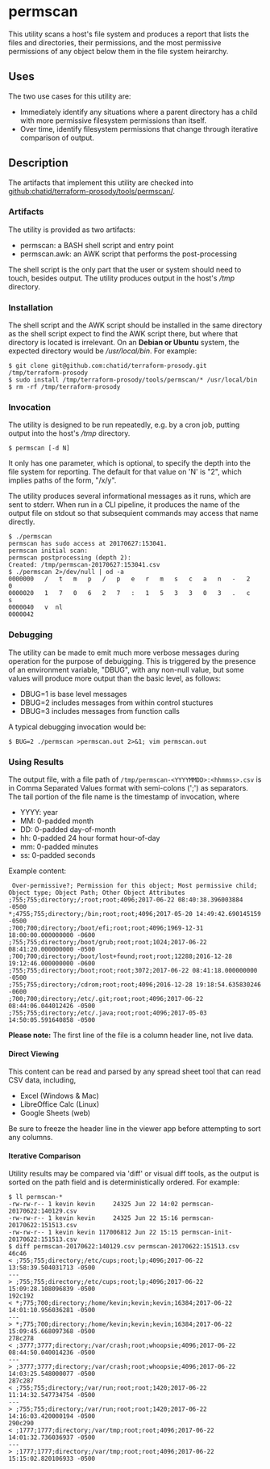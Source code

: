 # permscan

This utility scans a host's file system and produces a report that lists the files 
and directories, their permissions, and the most permissive permissions of any object
below them in the file system heirarchy.

## Uses
The two use cases for this utility are:
* Immediately identify any situations where a parent directory has a child with more permissive filesystem permissions than itself.
* Over time, identify filesystem permissions that change through iterative comparison of output.

## Description
The artifacts that implement this utility are checked into [github:chatid/terraform-prosody/tools/permscan/](https://github.com/chatid/terraform-prosody/tree/DEVO-98/tools/permscan).

### Artifacts
The utility is provided as two artifacts:
* permscan: a BASH shell script and entry point
* permscan.awk: an AWK script that performs the post-processing

The shell script is the only part that the user or system should need to touch, besides output. 
The utility produces output in the host's _/tmp_ directory.

### Installation
The shell script and the AWK script should be installed in the same directory as the shell script expect to find the AWK script there, but where that directory is located is irrelevant. On an **Debian or Ubuntu** system, the expected directory would be _/usr/local/bin_.
For example:
```
$ git clone git@github.com:chatid/terraform-prosody.git /tmp/terraform-prosody
$ sudo install /tmp/terraform-prosody/tools/permscan/* /usr/local/bin
$ rm -rf /tmp/terraform-prosody
```
### Invocation
The utility is designed to be run repeatedly, e.g. by a cron job, putting output into the host's _/tmp_ directory. 

```
$ permscan [-d N]
```

It only has one parameter, which is optional, to specify the depth into the file system for reporting. 
The default for that value on 'N' is "2", which implies paths of the form, "/x/y".

The utility produces several informational messages as it runs, which are sent to stderr.
When run in a CLI pipeline, it produces the name of the output file on stdout so that subsequient commands may access that name directly.

```
$ ./permscan
permscan has sudo access at 20170627:153041.
permscan initial scan:
permscan postprocessing (depth 2):
Created: /tmp/permscan-20170627:153041.csv
$ ./permscan 2>/dev/null | od -a
0000000   /   t   m   p   /   p   e   r   m   s   c   a   n   -   2   0
0000020   1   7   0   6   2   7   :   1   5   3   3   0   3   .   c   s
0000040   v  nl
0000042
```
### Debugging
The utility can be made to emit much more verbose messages during operation for the purpose of debuigging. 
This is triggered by the presence of an environment variable, "DBUG", with any non-null value, but some values will produce more output than the basic level, as follows:

* DBUG=1 is base level messages
* DBUG=2 includes messages from within control stuctures
* DBUG=3 includes messages from function calls

A typical debugging invocation would be:
```
$ BUG=2 ./permscan >permscan.out 2>&1; vim permscan.out
```

### Using Results
The output file, with a file path of `/tmp/permscan-<YYYYMMDD>:<hhmmss>.csv`
is in Comma Separated Values format with semi-colons (';') as separators.
The tail portion of the file name is the timestamp of invocation, where 
- YYYY: year
- MM: 0-padded month
- DD: 0-padded day-of-month
- hh: 0-padded 24 hour format hour-of-day
- mm: 0-padded minutes
- ss: 0-padded seconds

Example content:
```
 Over-permissive?; Permission for this object; Most permissive child; Object type; Object Path; Other Object Attributes
;755;755;directory;/;root;root;4096;2017-06-22 08:40:38.396003884 -0500
*;4755;755;directory;/bin;root;root;4096;2017-05-20 14:49:42.690145159 -0500
;700;700;directory;/boot/efi;root;root;4096;1969-12-31 18:00:00.000000000 -0600
;755;755;directory;/boot/grub;root;root;1024;2017-06-22 08:41:20.000000000 -0500
;700;700;directory;/boot/lost+found;root;root;12288;2016-12-28 19:12:46.000000000 -0600
;755;755;directory;/boot;root;root;3072;2017-06-22 08:41:18.000000000 -0500
;755;755;directory;/cdrom;root;root;4096;2016-12-28 19:18:54.635830246 -0600
;700;700;directory;/etc/.git;root;root;4096;2017-06-22 08:44:06.044012426 -0500
;755;755;directory;/etc/.java;root;root;4096;2017-05-03 14:50:05.591640858 -0500
```
**Please note:** The first line of the file is a column header line, not live data.

#### Direct Viewing
This content can be read and parsed by any spread sheet tool that can read CSV data, including,
* Excel (Windows & Mac)
* LibreOffice Calc (Linux)
* Google Sheets (web)

Be sure to freeze the header line in the viewer app before attempting to sort any columns.

#### Iterative Comparison
Utility results may be compared via 'diff' or visual diff tools, as the output is sorted on the path field and is deterministically ordered.
For example:
```
$ ll permscan-*
-rw-rw-r-- 1 kevin kevin     24325 Jun 22 14:02 permscan-20170622:140129.csv
-rw-rw-r-- 1 kevin kevin     24325 Jun 22 15:16 permscan-20170622:151513.csv
-rw-rw-r-- 1 kevin kevin 117006812 Jun 22 15:15 permscan-init-20170622:151513.csv
$ diff permscan-20170622:140129.csv permscan-20170622:151513.csv
46c46
< ;755;755;directory;/etc/cups;root;lp;4096;2017-06-22 13:58:39.504031713 -0500
---
> ;755;755;directory;/etc/cups;root;lp;4096;2017-06-22 15:09:28.108096839 -0500
192c192
< *;775;700;directory;/home/kevin;kevin;kevin;16384;2017-06-22 14:01:10.956036281 -0500
---
> *;775;700;directory;/home/kevin;kevin;kevin;16384;2017-06-22 15:09:45.668097368 -0500
278c278
< ;3777;3777;directory;/var/crash;root;whoopsie;4096;2017-06-22 08:44:50.040014236 -0500
---
> ;3777;3777;directory;/var/crash;root;whoopsie;4096;2017-06-22 14:03:25.548000077 -0500
287c287
< ;755;755;directory;/var/run;root;root;1420;2017-06-22 11:14:32.547734754 -0500
---
> ;755;755;directory;/var/run;root;root;1420;2017-06-22 14:16:03.420000194 -0500
290c290
< ;1777;1777;directory;/var/tmp;root;root;4096;2017-06-22 14:01:32.736036937 -0500
---
> ;1777;1777;directory;/var/tmp;root;root;4096;2017-06-22 15:15:02.820106933 -0500
```
